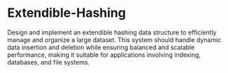 # Extendible-Hashing
Design and implement an extendible hashing data structure to efficiently manage and organize a large dataset. This system should handle dynamic data insertion and deletion while ensuring balanced and scalable performance, making it suitable for applications involving indexing, databases, and file systems.
